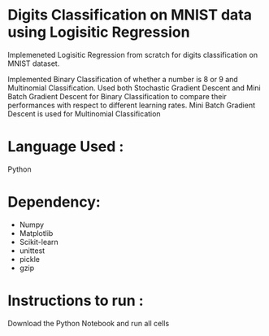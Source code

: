 # Digits Classification on MNIST data using Logisitic Regression
Implemeneted Logisitic Regression from scratch for digits classification on MNIST dataset. 

Implemented Binary Classification of whether a number is 8 or 9 and Multinomial Classification. Used both Stochastic Gradient Descent and Mini Batch Gradient Descent for Binary Classification to compare their performances with respect to different learning rates. Mini Batch Gradient Descent is used for Multinomial Classification

# Language Used :
Python

# Dependency:
- Numpy
- Matplotlib
- Scikit-learn
- unittest
- pickle
- gzip

# Instructions to run :
Download the Python Notebook and run all cells
